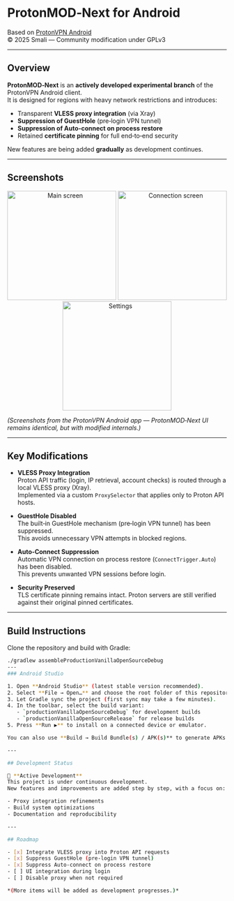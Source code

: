 # ProtonMOD‑Next for Android

Based on [ProtonVPN Android](https://github.com/ProtonVPN/android-app)  
© 2025 Smali — Community modification under GPLv3

---

## Overview

**ProtonMOD‑Next** is an **actively developed experimental branch** of the ProtonVPN Android client.  
It is designed for regions with heavy network restrictions and introduces:

- Transparent **VLESS proxy integration** (via Xray)
- **Suppression of GuestHole** (pre‑login VPN tunnel)
- **Suppression of Auto‑connect on process restore**
- Retained **certificate pinning** for full end‑to‑end security

New features are being added **gradually** as development continues.

---

## Screenshots

<p align="center">
  <img src="https://play-lh.googleusercontent.com/3aQ3...example1" width="250" alt="Main screen"/>
  <img src="https://play-lh.googleusercontent.com/3aQ3...example2" width="250" alt="Connection screen"/>
  <img src="https://play-lh.googleusercontent.com/3aQ3...example3" width="250" alt="Settings"/>
</p>

*(Screenshots from the ProtonVPN Android app — ProtonMOD‑Next UI remains identical, but with modified internals.)*

---

## Key Modifications

- **VLESS Proxy Integration**  
  Proton API traffic (login, IP retrieval, account checks) is routed through a local VLESS proxy (Xray).  
  Implemented via a custom `ProxySelector` that applies only to Proton API hosts.

- **GuestHole Disabled**  
  The built‑in GuestHole mechanism (pre‑login VPN tunnel) has been suppressed.  
  This avoids unnecessary VPN attempts in blocked regions.

- **Auto‑Connect Suppression**  
  Automatic VPN connection on process restore (`ConnectTrigger.Auto`) has been disabled.  
  This prevents unwanted VPN sessions before login.

- **Security Preserved**  
  TLS certificate pinning remains intact. Proton servers are still verified against their original pinned certificates.

---

## Build Instructions

Clone the repository and build with Gradle:

```bash
./gradlew assembleProductionVanillaOpenSourceDebug
---
### Android Studio

1. Open **Android Studio** (latest stable version recommended).  
2. Select **File → Open…** and choose the root folder of this repository.  
3. Let Gradle sync the project (first sync may take a few minutes).  
4. In the toolbar, select the build variant:  
   - `productionVanillaOpenSourceDebug` for development builds  
   - `productionVanillaOpenSourceRelease` for release builds  
5. Press **Run ▶** to install on a connected device or emulator.  

You can also use **Build → Build Bundle(s) / APK(s)** to generate APKs directly from the IDE.

---

## Development Status

🚧 **Active Development**  
This project is under continuous development.  
New features and improvements are added step by step, with a focus on:

- Proxy integration refinements  
- Build system optimizations  
- Documentation and reproducibility  

---

## Roadmap

- [x] Integrate VLESS proxy into Proton API requests  
- [x] Suppress GuestHole (pre‑login VPN tunnel)  
- [x] Suppress Auto‑connect on process restore  
- [ ] UI integration during login  
- [ ] Disable proxy when not required  

*(More items will be added as development progresses.)*

